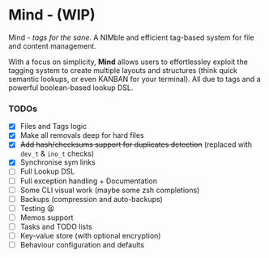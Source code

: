 # Mind - (WIP)
Mind - *tags for the sane*. A NIMble and efficient tag-based system for file and content management.

With a focus on simplicity, **Mind** allows users to effortlessley exploit the tagging system to create multiple layouts and structures (think quick semantic lookups, or even KANBAN for your terminal). All due to tags and a powerful boolean-based lookup DSL.

### TODOs

- [x] Files and Tags logic
- [x] Make all removals deep for hard files
- [x] ~~Add hash/checksums support for duplicates detection~~ (replaced with `dev_t` & `ino_t` checks)
- [x] Synchronise sym links
- [ ] Full Lookup DSL
- [ ] Full exception handling + Documentation
- [ ] Some CLI visual work (maybe some zsh completions)
- [ ] Backups (compression and auto-backups)
- [ ] Testing :tired_face:
- [ ] Memos support
- [ ] Tasks and TODO lists
- [ ] Key-value store (with optional encryption)
- [ ] Behaviour configuration and defaults
